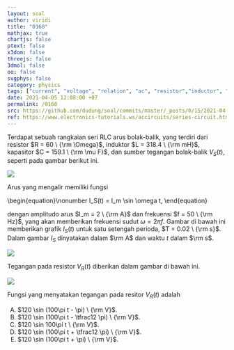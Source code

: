```yaml
---
layout: soal
author: viridi
title: "0160"
mathjax: true
chartjs: false
ptext: false
x3dom: false
threejs: false
3dmol: false
oo: false
svgphys: false
category: physics
tags: ["current", "voltage", "relation", "ac", "resistor","inductor", "capacitor", "impedance", "reactance", "resistance", "fi1202", "2020-1"]
date: 2021-04-05 12:08:00 +07
permalink: /0160
src: https://github.com/dudung/soal/commits/master/_posts/0/15/2021-04-05-ac-circuit-rlc-voltage-resistor.md
ref: https://www.electronics-tutorials.ws/accircuits/series-circuit.html
---
```

Terdapat sebuah rangkaian seri RLC arus bolak-balik, yang terdiri dari resistor $R = 60 \ {\rm \Omega}$, induktor $L = 318.4 \ {\rm mH}$, kapasitor $C = 159.1 \ {\rm \mu F}$, dan sumber tegangan bolak-balik $V_S(t)$, seperti pada gambar berikut ini.

![]({{site.baseurl}}/assets/img/0/16/0160.png)

Arus yang mengalir memiliki fungsi

\begin{equation}\nonumber
I_S(t) = I_m \sin \omega t,
\end{equation}

dengan amplitudo arus $I_m = 2 \ {\rm A}$ dan frekuensi $f = 50 \ {\rm Hz}$, yang akan memberikan frekuensi sudut $\omega = 2 \pi f$. Gambar di bawah ini memberikan grafik $I_S(t)$ untuk satu setengah perioda, $T = 0.02 \ {\rm s}$. Dalam gambar $I_S$ dinyatakan dalam $\rm A$ dan waktu $t$ dalam $\rm s$.

![]({{site.baseurl}}/assets/img/0/16/0160a.png)

Tegangan pada resistor $V_R(t)$ diberikan dalam gambar di bawah ini.

![]({{site.baseurl}}/assets/img/0/16/0160b.png)

Fungsi yang menyatakan tegangan pada resitor $V_R(t)$ adalah

<ol type="A">
<li>$120 \sin (100\pi t - \pi) \ {\rm V}$.
<li>$120 \sin (100\pi t - \tfrac12 \pi) \ {\rm V}$.
<li>$120 \sin 100\pi t \ {\rm V}$.
<li>$120 \sin (100\pi t + \tfrac12 \pi) \ {\rm V}$.
<li>$120 \sin (100\pi t + \pi) \ {\rm V}$.
